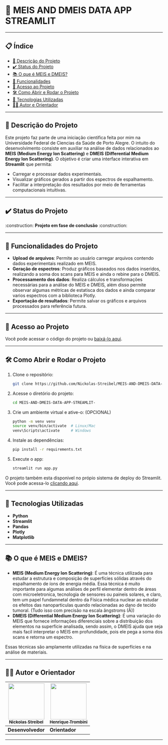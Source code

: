 # 📡 MEIS AND DMEIS DATA APP STREAMLIT



---

## 📋 Índice

- [📖 Descrição do Projeto](#-descrição-do-projeto)
- [✔️ Status do Projeto](#️-status-do-projeto)
- [📚 O que é MEIS e DMEIS?](📚-O-que-é-MEIS-e-DMEIS?)
- [🔨 Funcionalidades](#-funcionalidades-do-projeto)
- [📁 Acesso ao Projeto](#-acesso-ao-projeto)
- [🛠️ Como Abrir e Rodar o Projeto](#️-como-abrir-e-rodar-o-projeto)
- [🚀 Tecnologias Utilizadas](#-tecnologias-utilizadas)
- [👨‍💻 Autor e Orientador](#-autor-e-orientador)

---

## 📖 Descrição do Projeto

Este projeto faz parte de uma iniciação cientifica feita por mim na Universidade Federal de Ciencias da Saúde de Porto Alegre. O intuito do desenvolvimento consiste em auxiliar na análise de dados relacionados ao **MEIS (Medium Energy Ion Scattering)** e **DMEIS (Differential Medium Energy Ion Scattering)**. O objetivo é criar uma interface interativa em **Streamlit** que permita:

- Carregar e processar dados experimentais.
- Visualizar gráficos gerados a partir dos espectros de espalhamento.
- Facilitar a interpretação dos resultados por meio de ferramentas computacionais intuitivas.

---

## ✔️ Status do Projeto

\:construction: **Projeto em fase de conclusão** \:construction:

---

## 🔨 Funcionalidades do Projeto

- **Upload de arquivos**: Permite ao usuário carregar arquivos contendo dados experimentais realizado em MEIS.
- **Geração de espectros**: Produz gráficos baseados nos dados inseridos, realizando a soma dos scans para MEIS e ainda o rebine para o DMEIS.
- **Processamento dos dados**: Realiza cálculos e transformações necessárias para a análise do MEIS e DMEIS, além disso permite observar algumas métricas de estatisca dos dados e ainda comparar varios espectros com a biblioteca Plotly.
- **Exportação de resultados**: Permite salvar os gráficos e arquivos processados para referência futura.

---

## 📁 Acesso ao Projeto

Você pode acessar o código do projeto ou [baixá-lo aqui](https://github.com/Nickolas-Streibel/MEIS-AND-DMEIS-DATA-APP-STREAMLIT-/archive/refs/heads/master.zip).

---

## 🛠️ Como Abrir e Rodar o Projeto

1. Clone o repositório:
   ```bash
   git clone https://github.com/Nickolas-Streibel/MEIS-AND-DMEIS-DATA-APP-STREAMLIT-.git
   ```
2. Acesse o diretório do projeto:
   ```bash
   cd MEIS-AND-DMEIS-DATA-APP-STREAMLIT-
   ```
3. Crie um ambiente virtual e ative-o: (OPCIONAL)
   ```bash
   python -m venv venv
   source venv/bin/activate  # Linux/Mac
   venv\Scripts\activate     # Windows
   ```
4. Instale as dependências:
   ```bash
   pip install -r requirements.txt
   ```
5. Execute o app:
   ```bash
   streamlit run app.py
   ```

O projeto também esta disponivel no própio sistema de deploy do Streamlit. Você pode acessa-lo [clicando aqui]().


---

## 🚀 Tecnologias Utilizadas

- **Python**
- **Streamlit**
- **Pandas**
- **Plotly**
- **Matplotlib**

---

## 📚 O que é MEIS e DMEIS?

- **MEIS (Medium Energy Ion Scattering)**: É uma técnica utilizada para estudar a estrutura e composição de superfícies sólidas através do espalhamento de íons de energia média. Essa técnica é muito importante para algumas análises de perfil elementar dentro de áreas com microeletronica, tecnologia de sensores ou paineis solares, e claro, tem um papel fundamnetal dentro da Física médica nuclear ao estudar os efeitos das nanoparticulas quando relacionadas ao dano de tecido tumoral. (Tudo isso com precisão na escala ângstroms (Å))
- **DMEIS (Differential Medium Energy Ion Scattering)**: É uma variação do MEIS que fornece informações diferenciais sobre a distribuição dos elementos na superfície analisada, sendo assim, o DMEIS ajuda que seja mais facil interpretar o MEIS em profundidade, pois ele pega a soma dos scans e retorna um espectro.

Essas técnicas são amplamente utilizadas na física de superfícies e na análise de materiais.

---

## 👨‍💻 Autor e Orientador

| [<img src="https://avatars.githubusercontent.com/u/195215720?s=400&u=f536b6f2f37ec4af893cb10f0f872ee9588ff606&v=4" width=115><br><sub>Nickolas Streibel</sub>](https://github.com/Nickolas-Streibel) | [<img src="https://media.licdn.com/dms/image/v2/C4D03AQG01lO5W9ZJRA/profile-displayphoto-shrink_800_800/profile-displayphoto-shrink_800_800/0/1556927051753?e=1749081600&v=beta&t=C6zT_-OdP4TkeApMmo3uvJU0GXLU_Xpt7HS2clME1Fk" width=115><br><sub>Henrique Trombini</sub>](https://www.linkedin.com/in/henrique-trombini-6b780493/) |
| --------------------------------------------------------------------------------------------------------------------------------------------------------------------------------------------------- | ---------------------------------------------------------------------------------------------------------------------------------------------------------------------------------------------------- |
| **Desenvolvedor** | **Orientador** |

---

